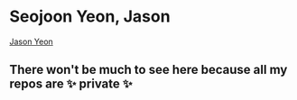 # Seojoon Yeon, Jason

[Jason Yeon](https://jasonyeon.com/)
## There won't be much to see here because all my repos are ✨ private ✨
